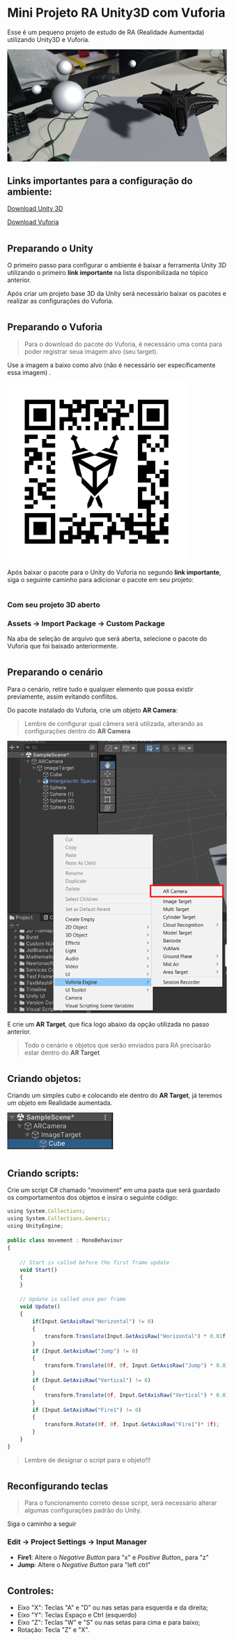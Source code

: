 # Mini Projeto RA Unity3D com Vuforia
Esse é um pequeno projeto de estudo de RA (Realidade Aumentada) utilizando Unity3D e Vuforia.

<img src="img/imagem_1.png">

## **Links importantes** para a configuração do ambiente:
[Download Unity 3D](https://unity.com/pt/download)

[Download Vuforia](https://developer.vuforia.com/downloads/sdk)
#
## Preparando o Unity
O primeiro passo para configurar o ambiente é baixar a ferramenta Unity 3D utilizando o primeiro **link importante** na lista disponibilizada no tópico anterior. 

Após criar um projeto base 3D da Unity será necessário baixar os pacotes e realizar as configurações do Vuforia.
#
## Preparando o Vuforia
> Para o download do pacote do Vuforia, é necessário uma conta para poder registrar seua imagem alvo (seu target).

Use a imagem a baixo como alvo (não é necessário ser específicamente essa imagem) .

<img src="img/target.png">

Após baixar o pacote para o Unity do Vuforia no segundo **link importante**, siga o seguinte caminho para adicionar o pacote em seu projeto:
#
### **Com seu projeto 3D aberto**
### **Assets -> Import Package -> Custom Package**
Na aba de seleção de arquivo que será aberta, selecione o pacote do Vuforia que foi baixado anteriormente.
#
## Preparando o cenário
Para o cenário, retire tudo e qualquer elemento que possa existir previamente, assim evitando conflitos.

Do pacote instalado do Vuforia, crie um objeto **AR Camera**:
> Lembre de configurar qual câmera será utilizada, alterando as configurações dentro do **AR Camera**

<img src="img/imagem_3.png">

E crie um **AR Target**, que fica logo abaixo da opção utilizada no passo anterior.

>Todo o cenário e objetos que serão enviados para RA precisarão estar dentro do **AR Target**
#
## Criando objetos:
Criando um simples cubo e colocando ele dentro do **AR Target**, já teremos um objeto em Realidade aumentada.

<img src="img/imagem_4.png">

#
## Criando scripts:
Crie um script C# chamado "moviment" em uma pasta que será guardado os comportamentos dos objetos e insira o seguinte código:

```javascript
using System.Collections;
using System.Collections.Generic;
using UnityEngine;

public class movement : MonoBehaviour
{

    // Start is called before the first frame update
    void Start()
    {
    }

    // Update is called once per frame
    void Update()
    {
        if(Input.GetAxisRaw("Horizontal") != 0)
        {
            transform.Translate(Input.GetAxisRaw("Horizontal") * 0.01f, 0f, 0f);
        }
        if (Input.GetAxisRaw("Jump") != 0)
        {
            transform.Translate(0f, 0f, Input.GetAxisRaw("Jump") * 0.01f);
        }
        if (Input.GetAxisRaw("Vertical") != 0)
        {
            transform.Translate(0f, Input.GetAxisRaw("Vertical") * 0.01f, 0f);
        }
        if (Input.GetAxisRaw("Fire1") != 0)
        {
            transform.Rotate(0f, 0f, Input.GetAxisRaw("Fire1")* 1f);
        }
    }
}
```

> Lembre de designar o script para o objeto!!!
#
## Reconfigurando teclas
>Para o funcionamento correto desse script, será necessário alterar algumas configurações padrão do Unity.

Siga o caminho a seguir

### **Edit -> Project Settings -> Input Manager**

- **Fire1**: Altere o _Negative Button_ para "x" e _Positive Button__ para "z"
- **Jump**: Altere o _Negative Button_ para "left ctrl" 
#
## Controles:
- Eixo "X": Teclas "A" e "D" ou nas setas para esquerda e da direita;
- Eixo "Y": Teclas Espaço e Ctrl (esquerdo)
- Eixo "Z": Teclas "W" e "S" ou nas setas para cima e para baixo;
- Rotação: Tecla "Z" e "X".